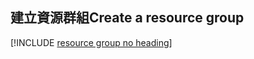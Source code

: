 ## <a name="create-a-resource-group"></a><span data-ttu-id="ccd99-101">建立資源群組</span><span class="sxs-lookup"><span data-stu-id="ccd99-101">Create a resource group</span></span>

[!INCLUDE [resource group no heading](app-service-web-create-resource-group-no-h.md)]